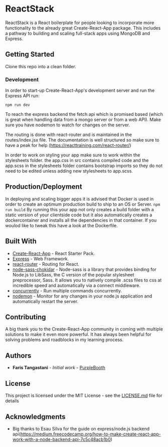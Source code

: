 # ReactStack

ReactStack is a React boilerplate for people looking to incorporate more functionality to the already great Create-React-App package. This includes a pathway to building and scaling full-stack apps using MongoDB and Express.

## Getting Started

Clone this repo into a clean folder.

### Development

In order to start-up Create-React-App's development server and run the Express API run:

```
npm run dev
```

To reach the express backend the fetch api which is promised based (which is great when handling data from a mongo server or from a web API). Make sure you have nodemon to watch for changes on the server.

The routing is done with react-router and is maintained in the routes/index.jsx file. The documentation is well structured so make sure to have a peak for help (https://reacttraining.com/react-router/)

In order to work on styling your app make sure to work within the stylesheets folder. the app.css in src contains compiled code and the app.scss in the stylesheets folder contains bootstrap imports so they do not need to be edited unless adding new stylesheets to app.scss.


## Production/Deployment

In deploying and scaling bigger apps it is advised that Docker is used in order to create an optimum production build to ship to an OS or Server. 
      ```
        npm run build
        ```
By running this your app not only creates a build folder with a static version of your clientside code but it also automatically creates a dockercontainer and installs all the dependencies in that container. If you woulod like to tweak this have a look at the Dockerfile.

## Built With

* [Create-React-App](https://github.com/facebook/create-react-app) - React Starter Pack.
* [Express](https://expressjs.com/) - Web Framework.
* [react-router](https://reacttraining.com/react-router/) - Routing for React.
* [node-sass-chokidar](https://www.npmjs.com/package/node-sass-chokidar) - Node-sass is a library that provides binding for Node.js to LibSass, the C version of the popular stylesheet preprocessor, Sass. It allows you to natively compile .scss files to css at incredible speed and automatically via a connect middleware.
* [concurrently](https://www.npmjs.com/package/concurrently) - Run multiple commands concurrently.
* [nodemon](http://nodemon.io/) - Monitor for any changes in your node.js application and automatically restart the server.

## Contributing

A big thank you to the Create-React-App community in coming with multiple solutions to make it even more powerful. It has always been helpful for solving problems and roadblocks in my learning process.

## Authors

* **Faris Tangastani** - *Initial work* - [PurpleBooth](https://github.com/PurpleBooth)

## License

This project is licensed under the MIT License - see the [LICENSE.md](LICENSE.md) file for details

## Acknowledgments

* Big thanks to Esau Silva for the guide on express/node.js backend api(https://medium.freecodecamp.org/how-to-make-create-react-app-work-with-a-node-backend-api-7c5c48acb1b0)
